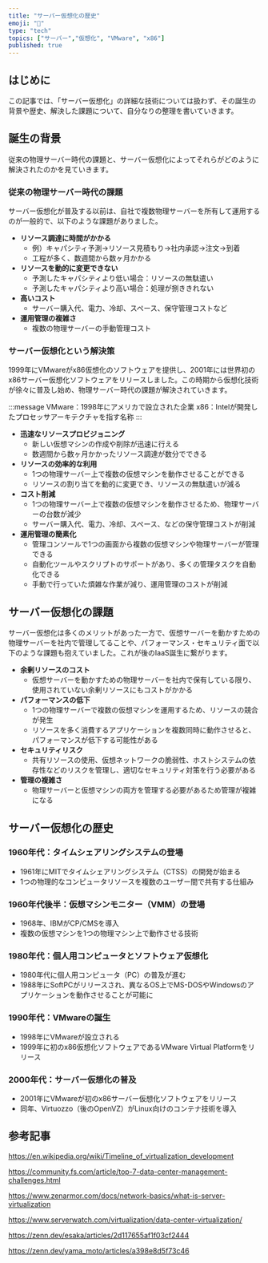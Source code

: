 ```yaml
---
title: "サーバー仮想化の歴史"
emoji: "🥸"
type: "tech" 
topics: ["サーバー","仮想化", "VMware", "x86"]
published: true
---
```

## はじめに
この記事では、「サーバー仮想化」の詳細な技術については扱わず、その誕生の背景や歴史、解決した課題について、自分なりの整理を書いていきます。

## 誕生の背景
従来の物理サーバー時代の課題と、サーバー仮想化によってそれらがどのように解決されたのかを見ていきます。

### 従来の物理サーバー時代の課題
サーバー仮想化が普及する以前は、自社で複数物理サーバーを所有して運用するのが一般的で、以下のような課題がありました。

- **リソース調達に時間がかかる**
  - 例）キャパシティ予測→リソース見積もり→社内承認→注文→到着
  - 工程が多く、数週間から数ヶ月かかる
- **リソースを動的に変更できない**
  - 予測したキャパシティより低い場合：リソースの無駄遣い
  - 予測したキャパシティより高い場合：処理が捌ききれない
- **高いコスト**
  - サーバー購入代、電力、冷却、スペース、保守管理コストなど
- **運用管理の複雑さ**
  - 複数の物理サーバーの手動管理コスト


### サーバー仮想化という解決策
1999年にVMwareがx86仮想化のソフトウェアを提供し、2001年には世界初のx86サーバー仮想化ソフトウェアをリリースしました。この時期から仮想化技術が徐々に普及し始め、物理サーバー時代の課題が解決されていきます。

:::message
VMware：1998年にアメリカで設立された企業
x86：Intelが開発したプロセッサアーキテクチャを指す名称
:::

- **迅速なリソースプロビジョニング**
  - 新しい仮想マシンの作成や削除が迅速に行える
  - 数週間から数ヶ月かかったリソース調達が数分でできる
- **リソースの効率的な利用**
  - 1つの物理サーバー上で複数の仮想マシンを動作させることができる
  - リソースの割り当てを動的に変更でき、リソースの無駄遣いが減る
- **コスト削減**
  - 1つの物理サーバー上で複数の仮想マシンを動作させるため、物理サーバーの台数が減少
  - サーバー購入代、電力、冷却、スペース、などの保守管理コストが削減
- **運用管理の簡素化**
  - 管理コンソールで1つの画面から複数の仮想マシンや物理サーバーが管理できる
  - 自動化ツールやスクリプトのサポートがあり、多くの管理タスクを自動化できる
  - 手動で行っていた煩雑な作業が減り、運用管理のコストが削減

## サーバー仮想化の課題
サーバー仮想化は多くのメリットがあった一方で、仮想サーバーを動かすための物理サーバーを社内で管理してることや、パフォーマンス・セキュリティ面で以下のような課題も抱えていました。これが後のIaaS誕生に繋がります。

- **余剰リソースのコスト**
  - 仮想サーバーを動かすための物理サーバーを社内で保有している限り、使用されていない余剰リソースにもコストがかかる
- **パフォーマンスの低下**
  - 1つの物理サーバーで複数の仮想マシンを運用するため、リソースの競合が発生
  - リソースを多く消費するアプリケーションを複数同時に動作させると、パフォーマンスが低下する可能性がある
- **セキュリティリスク**
  - 共有リソースの使用、仮想ネットワークの脆弱性、ホストシステムの依存性などのリスクを管理し、適切なセキュリティ対策を行う必要がある
- **管理の複雑さ**
  - 物理サーバーと仮想マシンの両方を管理する必要があるため管理が複雑になる

## サーバー仮想化の歴史
### 1960年代：タイムシェアリングシステムの登場
- 1961年にMITでタイムシェアリングシステム（CTSS）の開発が始まる
- 1つの物理的なコンピュータリソースを複数のユーザー間で共有する仕組み

### 1960年代後半：仮想マシンモニター（VMM）の登場
- 1968年、IBMがCP/CMSを導入
- 複数の仮想マシンを1つの物理マシン上で動作させる技術

### 1980年代：個人用コンピュータとソフトウェア仮想化
- 1980年代に個人用コンピュータ（PC）の普及が進む
- 1988年にSoftPCがリリースされ、異なるOS上でMS-DOSやWindowsのアプリケーションを動作させることが可能に

### 1990年代：VMwareの誕生
- 1998年にVMwareが設立される
- 1999年に初のx86仮想化ソフトウェアであるVMware Virtual Platformをリリース

### 2000年代：サーバー仮想化の普及
- 2001年にVMwareが初のx86サーバー仮想化ソフトウェアをリリース
- 同年、Virtuozzo（後のOpenVZ）がLinux向けのコンテナ技術を導入

## 参考記事
https://en.wikipedia.org/wiki/Timeline_of_virtualization_development

https://community.fs.com/article/top-7-data-center-management-challenges.html

https://www.zenarmor.com/docs/network-basics/what-is-server-virtualization

https://www.serverwatch.com/virtualization/data-center-virtualization/

https://zenn.dev/esaka/articles/2d117655af1f03cf2444

https://zenn.dev/yama_moto/articles/a398e8d5f73c46